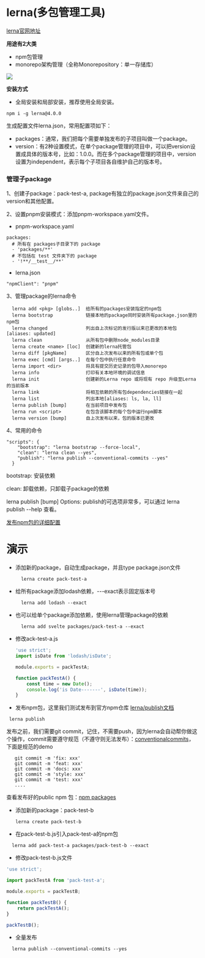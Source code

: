 # lerna(多包管理工具)

[lerna官网地址](https://lerna.js.org/)

**用途有2大类**

- npm包管理
- monorepo架构管理（全称Monorepository：单一存储库）
  
<a href="https://www.icode9.com/i/ll/?i=1d2a2dc0d73743da83af7d1f5713a26f.png" target="_blank"><img src="https://www.icode9.com/i/ll/?i=1d2a2dc0d73743da83af7d1f5713a26f.png"></a>

**安装方式**

- 全局安装和局部安装，推荐使用全局安装。
```
npm i -g lerna@4.0.0
```
生成配置文件lerna.json，常用配置项如下：
- packages：通常，我们把每个需要单独发布的子项目叫做一个package。
- version：有2种设置模式，在单个package管理的项目中，可以把version设置成具体的版本号，比如：1.0.0。而在多个package管理的项目中，version设置为independent，表示每个子项目各自维护自己的版本号。

### 管理子package

1、创建子package：pack-test-a, package有独立的package.json文件来自己的version和其他配置。

2、设置pnpm安装模式：添加pnpm-workspace.yaml文件。

- pnpm-workspace.yaml
```
packages:
  # 所有在 packages子目录下的 package
  - 'packages/**'
  # 不包括在 test 文件夹下的 package
  - '!**/__test__/**'
```
- lerna.json
```
"npmClient": "pnpm"
```

3、管理package的lerna命令
```
  lerna add <pkg> [globs..]  给所有的packages安装指定的npm包
  lerna bootstrap            链接本地的package同时安装所有package.json里的npm包
  lerna changed              列出自上次标记的发行版以来已更改的本地包[aliases: updated]
  lerna clean                从所有包中删除node_modules目录
  lerna create <name> [loc]  创建新的lerna托管包
  lerna diff [pkgName]       区分自上次发布以来的所有包或单个包
  lerna exec [cmd] [args..]  在每个包中执行任意命令
  lerna import <dir>         将具有提交历史记录的包导入monorepo
  lerna info                 打印有关本地环境的调试信息
  lerna init                 创建新的Lerna repo 或将现有 repo 升级至Lerna的当前版本
  lerna link                 将相互依赖的所有包dependencies链接在一起
  lerna list                 列出本地[aliases: ls, la, ll]
  lerna publish [bump]       在当前项目中发布包
  lerna run <script>         在包含该脚本的每个包中运行npm脚本
  lerna version [bump]       自上次发布以来，包的版本已更改
```

4、常用的命令

```
"scripts": {
    "bootstrap": "lerna bootstrap --force-local",
    "clean": "lerna clean --yes",
    "publish": "lerna publish --conventional-commits --yes"
  }
```
bootstrap: 安装依赖

clean: 卸载依赖，只卸载子package的依赖

lerna publish [bump] Options: publish的可选项非常多，可以通过 lerna publish --help 查看。

[发布npm包的详细配置](https://docs.npmjs.com/creating-a-package-json-file)


# 演示

- 添加新的package，自动生成package，并且type package.json文件
  ```
    lerna create pack-test-a
  ```

- 给所有package添加lodash依赖，---exact表示固定版本号
  ```
    lerna add lodash --exact
  ```
- 也可以给单个package添加依赖，使用lerna管理package的依赖
  ```
    lerna add svelte packages/pack-test-a --exact
  ```

- 修改ack-test-a.js
  ```javascript
  'use strict';
  import isDate from 'lodash/isDate';

  module.exports = packTestA;

  function packTestA() {
      const time = new Date();
      console.log('is Date-------', isDate(time));
  }
  ```

- 发布npm包，这里我们测试发布到官方npm仓库 [lerna/publish文档](https://github.com/lerna/lerna/tree/main/commands/publish#publishconfigaccess)
 ```
  lerna publish
 ``` 

 发布之前，我们需要git commit，记住，不需要push，因为lerna会自动帮你做这个操作，commit需要遵守规范（不遵守则无法发布）：[conventionalcommits](https://www.conventionalcommits.org/zh-hans/v1.0.0/)，下面是规范的demo
 ```
    git commit -m 'fix: xxx'
    git commit -m 'feat: xxx'
    git commit -m 'docs: xxx'
    git commit -m 'style: xxx'
    git commit -m 'test: xxx'
    ....
 ```

 查看发布好的public npm 包：[npm packages](https://www.npmjs.com/settings/yongyue/packages)

- 添加新的package：pack-test-b
  ```
  lerna create pack-test-b
  ```

 - 在pack-test-b.js引入pack-test-a的npm包
  ```
    lerna add pack-test-a packages/pack-test-b --exact
  ```

  - 修改pack-test-b.js文件
  ```javascript
  'use strict';

  import packTestA from 'pack-test-a';

  module.exports = packTestB;

  function packTestB() {
      return packTestA();
  }

  packTestB();
  ```

    
  - 全量发布
  ```
    lerna publish --conventional-commits --yes
  ```